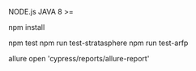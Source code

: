 NODE.js
JAVA 8 >=

npm install

npm test
npm run test-stratasphere
npm run test-arfp

allure open 'cypress/reports/allure-report'